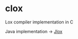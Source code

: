 # clox
Lox compiler implementation in C

Java implementation -> [Jlox](https://github.com/dudupopkhadze/jlox)
